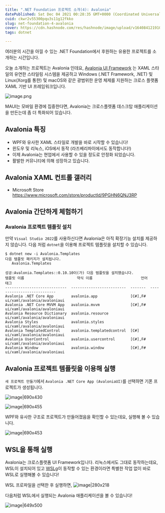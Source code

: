 ```yaml
---
title: ".NET Foundation 프로젝트 소개(4): Avalonia"
datePublished: Sat Dec 04 2021 00:28:35 GMT+0000 (Coordinated Universal Time)
cuid: ckwr2v55300pqu3s11g12fkko
slug: net-foundation-4-avalonia
cover: https://cdn.hashnode.com/res/hashnode/image/upload/v1640841219104/iv-HJ5CUQ.png
tags: dotnet

---
```


여러분의 시간을 아낄 수 있는 .NET Foundation에서 후원하는 유용한 프로젝트를 소개하는 시간입니다.

오늘 소개하는 프로젝트는 Avalonia 인데요, [Avalonia UI Framework](https://avaloniaui.net/index.html) 는 XAML 스타일의 유연한 스타일링 시스템을 제공하고 Windows (.NET Framework, .NET) 및 Linux(Xorg를 통한) 및 macOS와 같은 광범위한 운영 체제를 지원하는 크로스 플랫폼 XAML 기반 UI 프레임워크입니다.

![image.png](https://cdn.hashnode.com/res/hashnode/image/upload/v1638577688896/eaDCk4CAQ.png)

MAUI는 모바일 환경에 집중한다면, Avalonia는 크로스플렛폼 데스크탑 애플리케이션을 만든는데 좀 더 특화되어 있습니다.

## Avalonia 특징
- WPF와 유사한 XAML 스타일로 개발을 바로 시작할 수 있습니다!
- 윈도우 및 리눅스, iOS에서 동작 (라즈베리파이에서도 동작합니다!)
- 이제 Avalonia는 현업에서 사용할 수 있을 정도로 안정화 되었습니다.
- 활발한 커뮤니티에 의해 성장하고 있습니다.

## Avalonia XAML 컨트롤 갤러리
- Microsoft Store
https://www.microsoft.com/store/productId/9PGHN6QNJ3RP

## Avalonia 간단하게 체험하기

### Avalonia 프로젝트 템플릿 설치
만약 `Visual Studio 2022`를 사용하신다면 Avalonia은 아직 확장기능 설치를 제공하지 않습니다. 다음 처럼 `dotnet`을 이용해 프로젝트 템플릿을 설치할 수 있습니다.

```shell
$ dotnet new -i Avalonia.Templates
다음 템플릿 패키지가 설치됩니다.
   Avalonia.Templates

성공:Avalonia.Templates::0.10.10이(가) 다음 템플릿을 설치했습니다.
템플릿 이름                        약식 이름                      언어       태그
----------------------------  -------------------------  -------  ---------------------------
Avalonia .NET Core App        avalonia.app               [C#],F#  ui/xaml/avalonia/avaloniaui
Avalonia .NET Core MVVM App   avalonia.mvvm              [C#],F#  ui/xaml/avalonia/avaloniaui
Avalonia Resource Dictionary  avalonia.resource                   ui/xaml/avalonia/avaloniaui
Avalonia Styles               avalonia.styles                     ui/xaml/avalonia/avaloniaui
Avalonia TemplatedControl     avalonia.templatedcontrol  [C#]     ui/xaml/avalonia/avaloniaui
Avalonia UserControl          avalonia.usercontrol       [C#],F#  ui/xaml/avalonia/avaloniaui
Avalonia Window               avalonia.window            [C#],F#  ui/xaml/avalonia/avaloniaui
```

## Avalonia 프로젝트 템플릿을 이용해 실행

`새 프로젝트 만들기`에서 `Avalonia .NET Core App (AvaloniaUI)`를 선택하면 기폰 프로젝트가 생성됩니다.

![image|690x430](upload://trIwQsCcNTktqwu7FgtVV5Uf3Fo.png)

![image|690x455](upload://nTb5rmS6RHAaNd4CHyvCS6YqdvX.png)

WPF와 유사한 구조로 프로젝트가 만들어졌음을 확인할 수 있는데요, 실행해 볼 수 있습니다.

![image|690x453](upload://aILdXj875n2aubPiJu3kSvXN73q.png)

## WSL을 통해 실행
Avalonia는 크로스플랫폼 UI Framework입니다. 리눅스에서도 그대로 동작하는데요, WSL이 설치되어 있고 [WSLg](https://devblogs.microsoft.com/commandline/wslg-architecture/)이 동작할 수 있는 환경이라면 특별한 작업 없이 바로 WSL로 실행해볼 수 있습니다!

WSL 프로파일을 선택한 후 실행하면,
![image|280x218](upload://xzubPtGRlxUEdtHr1o0DqhoUTIH.png)

다음처럼 WSL에서 실행되는 Avalonia 애플리케이션을 볼 수 있습니다!

![image|649x500](upload://luptZREcjtqjVnMTn5skPYyj7nm.png)